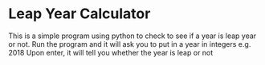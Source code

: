 # Leap Year Calculator

This is a simple program using python to check to see if a year is leap year or not. 
Run the program and it will ask you to put in a year in integers e.g. 2018
Upon enter, it will tell you whether the year is leap or not
